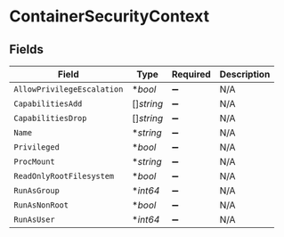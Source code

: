# ContainerSecurityContext


## Fields

| Field                      | Type                       | Required                   | Description                |
| -------------------------- | -------------------------- | -------------------------- | -------------------------- |
| `AllowPrivilegeEscalation` | **bool*                    | :heavy_minus_sign:         | N/A                        |
| `CapabilitiesAdd`          | []*string*                 | :heavy_minus_sign:         | N/A                        |
| `CapabilitiesDrop`         | []*string*                 | :heavy_minus_sign:         | N/A                        |
| `Name`                     | **string*                  | :heavy_minus_sign:         | N/A                        |
| `Privileged`               | **bool*                    | :heavy_minus_sign:         | N/A                        |
| `ProcMount`                | **string*                  | :heavy_minus_sign:         | N/A                        |
| `ReadOnlyRootFilesystem`   | **bool*                    | :heavy_minus_sign:         | N/A                        |
| `RunAsGroup`               | **int64*                   | :heavy_minus_sign:         | N/A                        |
| `RunAsNonRoot`             | **bool*                    | :heavy_minus_sign:         | N/A                        |
| `RunAsUser`                | **int64*                   | :heavy_minus_sign:         | N/A                        |